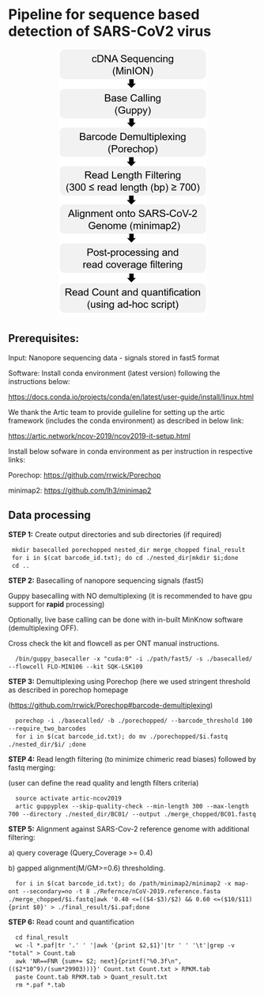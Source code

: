 # Pipeline for sequence based detection of SARS-CoV2 virus
<p align="center"> 
<img src="./Cov-seq.png">
</p>

## Prerequisites:
Input: Nanopore sequencing data - signals stored in fast5 format 

Software: Install conda environment (latest version) following the instructions below:

https://docs.conda.io/projects/conda/en/latest/user-guide/install/linux.html

We thank the Artic team to provide guileline for setting up the artic framework (includes the conda environment) as described in below link:

https://artic.network/ncov-2019/ncov2019-it-setup.html

Install below sofware in conda environment as per instruction in respective links:

Porechop: https://github.com/rrwick/Porechop

minimap2: https://github.com/lh3/minimap2

## Data processing
**STEP 1:** Create output directories and sub directories (if required)

     mkdir basecalled porechopped nested_dir merge_chopped final_result
     for i in $(cat barcode_id.txt); do cd ./nested_dir|mkdir $i;done
     cd ..
     
**STEP 2:** Basecalling of nanopore sequencing signals (fast5)

Guppy basecalling with NO demultiplexing (it is recommended to have gpu support for **rapid** processing)

Optionally, live base calling can be done with in-built MinKnow software (demultiplexing OFF).

Cross check the kit and flowcell as per ONT manual instructions.
      
      /bin/guppy_basecaller -x "cuda:0" -i ./path/fast5/ -s ./basecalled/ --flowcell FLO-MIN106 --kit SQK-LSK109
      
**STEP 3:** Demultiplexing using Porechop (here we used stringent threshold as described in porechop homepage 

(https://github.com/rrwick/Porechop#barcode-demultiplexing)
      
      porechop -i ./basecalled/ -b ./porechopped/ --barcode_threshold 100 --require_two_barcodes
      for i in $(cat barcode_id.txt); do mv ./porechopped/$i.fastq ./nested_dir/$i/ ;done  
      
**STEP 4:** Read length filtering (to minimize chimeric read biases) followed by fastq merging:

(user can define the read quality and length filters criteria)
     
      source activate artic-ncov2019
      artic guppyplex --skip-quality-check --min-length 300 --max-length 700 --directory ./nested_dir/BC01/ --output ./merge_chopped/BC01.fastq
     
**STEP 5:** Alignment against SARS-Cov-2 reference genome with additional filtering:

a) query coverage (Query_Coverage >= 0.4)

b) gapped alignment(M/GM>=0.6) thresholding.

      for i in $(cat barcode_id.txt); do /path/minimap2/minimap2 -x map-ont --secondary=no -t 8 ./Refernce/nCoV-2019.reference.fasta ./merge_chopped/$i.fastq|awk '0.40 <=(($4-$3)/$2) && 0.60 <=($10/$11){print $0}' > ./final_result/$i.paf;done

**STEP 6:** Read count and quantification

      cd final_result
      wc -l *.paf|tr '.' ' '|awk '{print $2,$1}'|tr ' ' '\t'|grep -v "total" > Count.tab
      awk 'NR==FNR {sum+= $2; next}{printf("%0.3f\n", (($2*10^9)/(sum*29903)))}' Count.txt Count.txt > RPKM.tab
      paste Count.tab RPKM.tab > Quant_result.txt
      rm *.paf *.tab
